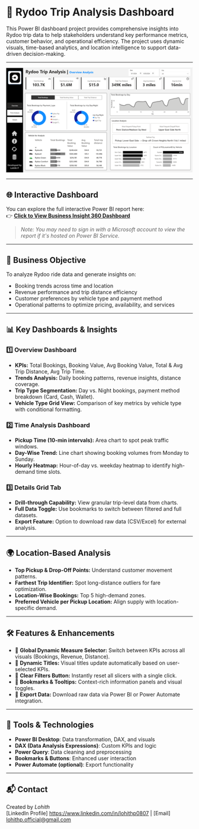 
# 🚕 Rydoo Trip Analysis Dashboard

This Power BI dashboard project provides comprehensive insights into Rydoo trip data to help stakeholders understand key performance metrics, customer behavior, and operational efficiency. The project uses dynamic visuals, time-based analytics, and location intelligence to support data-driven decision-making.


---

![](https://github.com/LohithAnalyst/Rydoo_Business_Analysis_PowerBI/blob/c3c93931ded20d2b1ab53597a35d815a0edf53bb/Screenshots%20of%20Dashboard/Screenshot%202025-07-16%20122216.png)

---


## 🌐 Interactive Dashboard

You can explore the full interactive Power BI report here:  
👉 [**Click to View Business Insight 360 Dashboard**](https://app.powerbi.com/view?r=eyJrIjoiMjRmM2E1ZGItY2Q2Yy00OGU4LWE3MzQtNmM4ZDNmZDNlNWZjIiwidCI6ImM2ZTU0OWIzLTVmNDUtNDAzMi1hYWU5LWQ0MjQ0ZGM1YjJjNCJ9)

> _Note: You may need to sign in with a Microsoft account to view the report if it's hosted on Power BI Service._

---

## 📌 Business Objective

To analyze Rydoo ride data and generate insights on:
- Booking trends across time and location
- Revenue performance and trip distance efficiency
- Customer preferences by vehicle type and payment method
- Operational patterns to optimize pricing, availability, and services

---

## 📊 Key Dashboards & Insights

### 1️⃣ Overview Dashboard
- **KPIs:** Total Bookings, Booking Value, Avg Booking Value, Total & Avg Trip Distance, Avg Trip Time.
- **Trends Analysis:** Daily booking patterns, revenue insights, distance coverage.
- **Trip Type Segmentation:** Day vs. Night bookings, payment method breakdown (Card, Cash, Wallet).
- **Vehicle Type Grid View:** Comparison of key metrics by vehicle type with conditional formatting.

### 2️⃣ Time Analysis Dashboard
- **Pickup Time (10-min intervals):** Area chart to spot peak traffic windows.
- **Day-Wise Trend:** Line chart showing booking volumes from Monday to Sunday.
- **Hourly Heatmap:** Hour-of-day vs. weekday heatmap to identify high-demand time slots.

### 3️⃣ Details Grid Tab
- **Drill-through Capability:** View granular trip-level data from charts.
- **Full Data Toggle:** Use bookmarks to switch between filtered and full datasets.
- **Export Feature:** Option to download raw data (CSV/Excel) for external analysis.

---

## 🌍 Location-Based Analysis

- **Top Pickup & Drop-Off Points:** Understand customer movement patterns.
- **Farthest Trip Identifier:** Spot long-distance outliers for fare optimization.
- **Location-Wise Bookings:** Top 5 high-demand zones.
- **Preferred Vehicle per Pickup Location:** Align supply with location-specific demand.

---

## 🛠️ Features & Enhancements

- 🔀 **Global Dynamic Measure Selector:** Switch between KPIs across all visuals (Bookings, Revenue, Distance).
- 🧭 **Dynamic Titles:** Visual titles update automatically based on user-selected KPIs.
- 🧹 **Clear Filters Button:** Instantly reset all slicers with a single click.
- 📌 **Bookmarks & Tooltips:** Context-rich information panels and visual toggles.
- 💾 **Export Data:** Download raw data via Power BI or Power Automate integration.

---

## 🧰 Tools & Technologies

- **Power BI Desktop**: Data transformation, DAX, and visuals
- **DAX (Data Analysis Expressions)**: Custom KPIs and logic
- **Power Query**: Data cleaning and preprocessing
- **Bookmarks & Buttons**: Enhanced user interaction
- **Power Automate (optional)**: Export functionality

---


## 📬 Contact
Created by *Lohith*  
[LinkedIn Profile] https://www.linkedin.com/in/lohithp0807 | [Email] lohithp.official@gmail.com 

